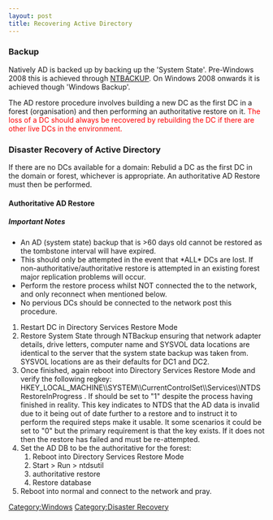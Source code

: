 ```yaml
---
layout: post 
title: Recovering Active Directory
---
```


### Backup

Natively AD is backed up by backing up the \'System State\'. Pre-Windows
2008 this is achieved through
[NTBACKUP](http://www.microsoft.com/downloads/details.aspx?FamilyID=7da725e2-8b69-4c65-afa3-2a53107d54a7).
On Windows 2008 onwards it is achieved though \'Windows Backup\'.

The AD restore procedure involves building a new DC as the first DC in a
forest (organisation) and then performing an authoritative restore on
it. <font color=Red>The loss of a DC should always be recovered by
rebuilding the DC if there are other live DCs in the environment.</font>

### Disaster Recovery of Active Directory

If there are no DCs available for a domain: Rebulid a DC as the first DC
in the domain or forest, whichever is appropriate. An authoritative AD
Restore must then be performed.

#### Authoritative AD Restore

##### Important Notes

-   An AD (system state) backup that is \>60 days old cannot be restored
    as the tombstone interval will have expired.
-   This should only be attempted in the event that \*ALL\* DCs are
    lost. If non-authoritative/authoritative restore is attempted in an
    existing forest major replication problems will occur.
-   Perform the restore process whilst NOT connected the to the network,
    and only reconnect when mentioned below.
-   No pervious DCs should be connected to the network post this
    procedure.

1.  Restart DC in Directory Services Restore Mode
2.  Restore System State through NTBackup ensuring that network adapter
    details, drive letters, computer name and SYSVOL data locations are
    identical to the server that the system state backup was taken from.
    SYSVOL locations are as their defaults for DC1 and DC2.
3.  Once finished, again reboot into Directory Services Restore Mode and
    verify the following regkey:
    HKEY\_LOCAL\_MACHINE\\\\SYSTEM\\\\CurrentControlSet\\\\Services\\\\NTDSRestoreInProgress
    . If should be set to \"1\" despite the process having finished in
    reality. This key indicates to NTDS that the AD data is invalid due
    to it being out of date further to a restore and to instruct it to
    perform the required steps make it usable. It some scenarios it
    could be set to \"0\" but the primary requirement is that the key
    exists. If it does not then the restore has failed and must be
    re-attempted.
4.  Set the AD DB to be the authoritative for the forest:
    1.  Reboot into Directory Services Restore Mode
    2.  Start \> Run \> ntdsutil
    3.  authoritative restore <enter>
    4.  Restore database <enter>
5.  Reboot into normal and connect to the network and pray.

[Category:Windows](Category:Windows "wikilink") [Category:Disaster
Recovery](Category:Disaster_Recovery "wikilink")
